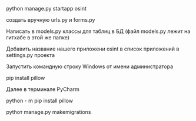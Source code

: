 python manage.py startapp osint

создать вручную urls.py и forms.py

Написать в models.py классы для таблиц в БД
(файл models.py лежит на гитхабе в этой же папке)

Добавить название нашего приложени osint в список приложений в settings.py проекта

Запустить командную строку Windows от имени администратора

pip install pillow

Далее в терминале PyCharm

python - m pip install pillow

pythoт manage.py makemigrations
